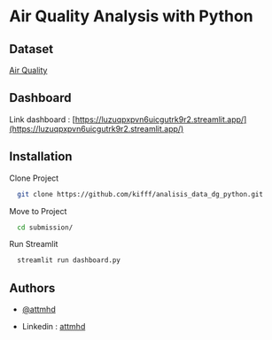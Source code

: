 # Air Quality Analysis with Python

## Dataset

[Air Quality](https://drive.google.com/file/d/1oog6Hd21g0OTGKvhrWNbpn5Khow2eOlD/view?usp=sharing)

## Dashboard

Link dashboard : [https://luzuqpxpvn6uicgutrk9r2.streamlit.app/](https://luzuqpxpvn6uicgutrk9r2.streamlit.app/)

## Installation

Clone Project

```bash
  git clone https://github.com/kifff/analisis_data_dg_python.git
```

Move to Project

```bash
  cd submission/
```

Run Streamlit

```bash
  streamlit run dashboard.py
```

## Authors

- [@attmhd](https://github.com/kifff)

- Linkedin : [attmhd](https://www.linkedin.com/in/kifatul-najmi-a089151b8/)
